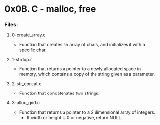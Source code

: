 # 0x0B. C - malloc, free

### Files:

1. 0-create_array.c
   - Function that creates an array of chars, and initializes it with a specific char.

2. 1-strdup.c
   - Function that returns a pointer to a newly allocated space in memory, which contains a copy of the string given as a parameter.

3. 2-str_concat.c
   - Function that concatenates two strings.

4. 3-alloc_grid.c
   - Function that returns a pointer to a 2 dimensional array of integers.
     - If width or height is 0 or negative, return NULL.

